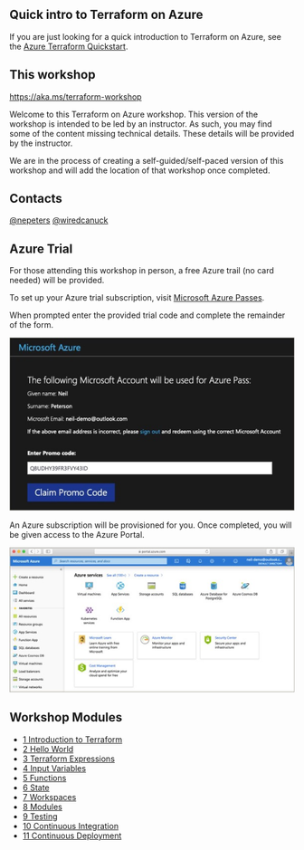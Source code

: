## Quick intro to Terraform on Azure

If you are just looking for a quick introduction to Terraform on Azure, see the [Azure Terraform Quickstart](https://docs.microsoft.com/en-us/azure/terraform/terrafom-quickstart?WT.mc_id=cloudnativeterraform-github-nepeters).

## This workshop

https://aka.ms/terraform-workshop

Welcome to this Terraform on Azure workshop. This version of the workshop is intended to be led by an instructor. As such, you may find some of the content missing technical details. These details will be provided by the instructor.

We are in the process of creating a self-guided/self-paced version of this workshop and will add the location of that workshop once completed.

## Contacts

[@nepeters](https://twitter.com/nepeters)
[@wiredcanuck](https://twitter.com/wiredcanuck)

## Azure Trial

For those attending this workshop in person, a free Azure trail (no card needed) will be provided.

To set up your Azure trial subscription, visit [Microsoft Azure Passes](https://www.microsoftazurepass.com?WT.mc_id=cloudnativeterraform-github-nepeters).

When prompted enter the provided trial code and complete the remainder of the form.

![](./images/promo-code.jpg)

An Azure subscription will be provisioned for you. Once completed, you will be given access to the Azure Portal.

![](./images/portal.jpg)

## Workshop Modules

- [1 Introduction to Terraform](./01-intro-to-terraform)
- [2 Hello World](./02-hello-world)
- [3 Terraform Expressions](./03-terraform-expressions)
- [4 Input Variables](./04-terraform-variables)
- [5 Functions](./05-terraform-functions)
- [6 State](./06-terraform-state)
- [7 Workspaces](./07-terraform-workspaces)
- [8 Modules](./08-terraform-modules)
- [9 Testing](./09-testing-terraform)
- [10 Continuous Integration](./10-continuous-integration)
- [11 Continuous Deployment](./11-continuous-deployment)